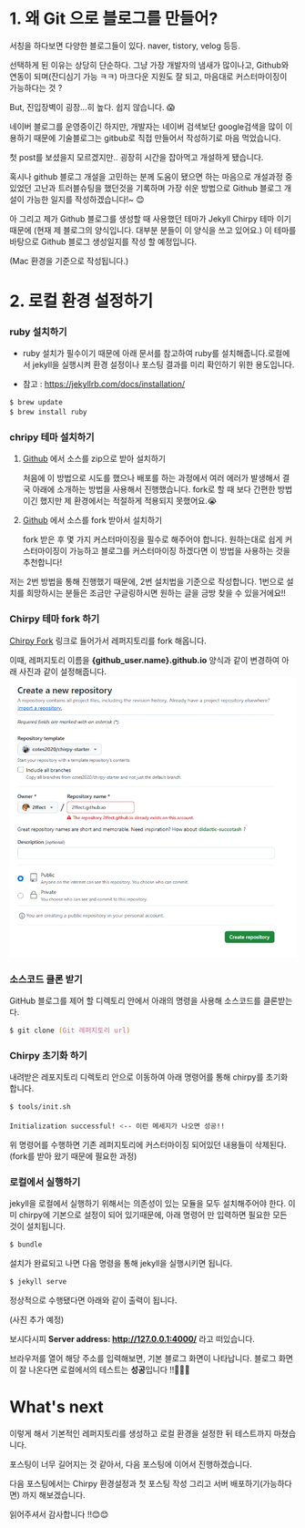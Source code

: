 # 1. 왜 Git 으로 블로그를 만들어?
서칭을 하다보면 다양한 블로그들이 있다. naver, tistory, velog 등등.

선택하게 된 이유는 상당히 단순하다. 그냥 가장 개발자의 냄새가 많이나고, Github와 연동이 되며(잔디심기 가능 ㅋㅋ) 마크다운 지원도 잘 되고, 마음대로 커스터마이징이 가능하다는 것 ?

But, 진입장벽이 굉장...히 높다. 쉽지 않습니다. 😱

네이버 블로그를 운영중이긴 하지만, 개발자는 네이버 검색보단 google검색을 많이 이용하기 때문에 기술블로그는 gitbub로 직접 만들어서 작성하기로 마음 먹었습니다.

첫 post를 보셨을지 모르겠지만.. 굉장히 시간을 잡아먹고 개설하게 됐습니다. 

혹시나 github 블로그 개설을 고민하는 분께 도움이 됐으면 하는 마음으로 개설과정 중 있었던 고난과 트러블슈팅을 했던것을 기록하며 가장 쉬운 방법으로 Github 블로그 개설이 가능한 일지를 작성하겠습니다!~ 😊

아 그리고 제가 Github 블로그를 생성할 때 사용했던 테마가 Jekyll Chirpy 테마 이기 때문에 (현재 제 블로그의 양식입니다. 대부분 분들이 이 양식을 쓰고 있어요.) 이 테마를 바탕으로 Github 블로그 생성일지를 작성 할 예정입니다.

(Mac 환경을 기준으로 작성됩니다.)

# 2. 로컬 환경 설정하기
### ruby 설치하기
- ruby 설치가 필수이기 때문에 아래 문서를 참고하여 ruby를 설치해줍니다.로컬에서 jekyll을 실행시켜 환경 설정이나 포스팅 결과를 미리 확인하기 위한 용도입니다.

- 참고 :  https://jekyllrb.com/docs/installation/

```zsh
$ brew update
$ brew install ruby
```

### chripy 테마 설치하기
1. [Github](https://github.com/cotes2020/jekyll-theme-chirpy) 에서 소스를 zip으로 받아 설치하기

    처음에 이 방법으로 시도를 했으나 배포를 하는 과정에서 여러 에러가 발생해서 결국 아래에 소개하는 방법을 사용해서 진행했습니다.
    fork로 할 때 보다 간편한 방법이긴 했지만 제 환경에서는 적절하게 적용되지 못했어요.😭
    
2. [Github](https://github.com/cotes2020/jekyll-theme-chirpy) 에서 소스를 fork 받아서 설치하기

    fork 받은 후 몇 가지 커스터마이징을 필수로 해주어야 합니다. 원하는대로 쉽게 커스터마이징이 가능하고 블로그를 커스터마이징 하겠다면 이 방법을 사용하는 것을 추천합니다!

저는 2번 방법을 통해 진행했기 때문에, 2번 설치법을 기준으로 작성합니다. 1번으로 설치를 희망하시는 분들은 조금만 구글링하시면 원하는 글을 금방 찾을 수 있을거에요!!

### Chirpy 테마 fork 하기
[Chirpy Fork](https://github.com/cotes2020/jekyll-theme-chirpy/fork) 링크로 들어가서 레퍼지토리를 fork 해옵니다.

이때, 레퍼지토리 이름을 **{github_user.name}.github.io** 양식과 같이 변경하여 아래 사진과 같이 설정해줍니다.
![Example Image](/assets/img/image1.png)

### 소스코드 클론 받기
GitHub 블로그를 제어 할 디렉토리 안에서 아래의 명령을 사용해 소스코드를 클론받는다.
```zsh
$ git clone (Git 레퍼지토리 url)
```

### Chirpy 초기화 하기
내려받은 레포지토리 디렉토리 안으로 이동하여 아래 명령어를 통해 chirpy를 초기화 합니다.
```zsh
$ tools/init.sh

Initialization successful! <-- 이런 메세지가 나오면 성공!!
```

위 명령어를 수행하면 기존 레퍼지토리에 커스터마이징 되어있던 내용들이 삭제된다. (fork를 받아 왔기 때문에 필요한 과정)

### 로컬에서 실행하기
jekyll을 로컬에서 실행하기 위해서는 의존성이 있는 모듈을 모두 설치해주어야 한다.
이미 chirpy에 기본으로 설정이 되어 있기때문에, 아래 명령어 만 입력하면 필요한 모든 것이 설치됩니다.
```zsh
$ bundle
```
설치가 완료되고 나면 다음 명령을 통해 jekyll을 실행시키면 됩니다.

```zsh
$ jekyll serve
```
정상적으로 수행됐다면 아래와 같이 출력이 됩니다.

(사진 추가 예정)

보시다시피 **Server address: http://127.0.0.1:4000/** 라고 떠있습니다.

브라우저를 열어 해당 주소를 입력해보면, 기본 블로그 화면이 나타납니다. 블로그 화면이 잘 나온다면 로컬에서의 테스트는 **성공**입니다 !!👏👏👏



# What's next
이렇게 해서 기본적인 레퍼지토리를 생성하고 로컬 환경을 설정한 뒤 테스트까지 마쳤습니다.

포스팅이 너무 길어지는 것 같아서, 다음 포스팅에 이어서 진행하겠습니다.

다음 포스팅에서는 Chirpy 환경설정과 첫 포스팅 작성 그리고 서버 배포하기(가능하다면) 까지 해보겠습니다.

읽어주셔서 감사합니다 !!😊😊





<!-- 
### 문제 해결
진행을 했을 때 몇가지 에러가 발생할 수 있습니다.

1. **command not found: jekyll**

    - 로컬 환경에 jekyll이 설치되지 않아서 그렇습니다.
    - [MacOS에 Jekyll](https://jekyllrb-ko.github.io/docs/installation/macos/) 설치를 참조하여 설치 해줍시다.
 -->
